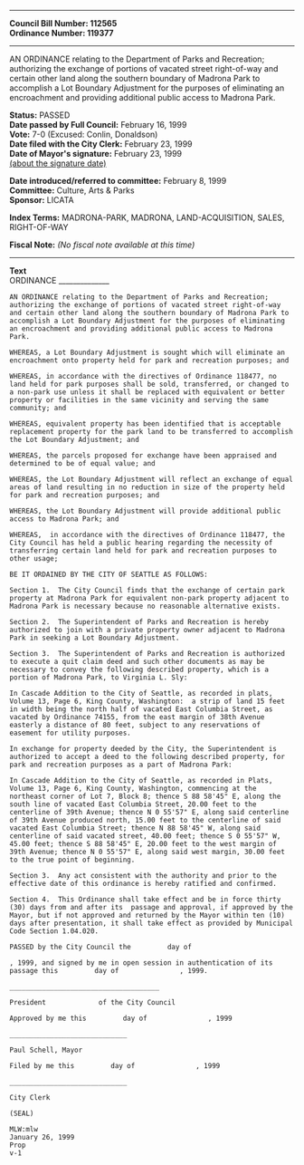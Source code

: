 * * * * *  
  
**Council Bill Number: [](#h0)[](#h2)112565**   
**Ordinance Number: 119377**  
  
* * * * *  
  
AN ORDINANCE relating to the Department of Parks and Recreation; authorizing the exchange of portions of vacated street right-of-way and certain other land along the southern boundary of Madrona Park to accomplish a Lot Boundary Adjustment for the purposes of eliminating an encroachment and providing additional public access to Madrona Park.  
  
**Status:** PASSED   
**Date passed by Full Council:** February 16, 1999   
**Vote:** 7-0 (Excused: Conlin, Donaldson)   
**Date filed with the City Clerk:** February 23, 1999   
**Date of Mayor's signature:** February 23, 1999   
[(about the signature date)](/~public/approvaldate.htm)   
  
  
**Date introduced/referred to committee:** February 8, 1999   
**Committee:** Culture, Arts & Parks   
**Sponsor:** LICATA   
  
**Index Terms:** MADRONA-PARK, MADRONA, LAND-ACQUISITION, SALES, RIGHT-OF-WAY  
  
**Fiscal Note:** *(No fiscal note available at this time)*  
  
* * * * *  
  
**Text**  
    ORDINANCE ______________  
  
    AN ORDINANCE relating to the Department of Parks and Recreation;  
    authorizing the exchange of portions of vacated street right-of-way  
    and certain other land along the southern boundary of Madrona Park to  
    accomplish a Lot Boundary Adjustment for the purposes of eliminating  
    an encroachment and providing additional public access to Madrona  
    Park.  
  
    WHEREAS, a Lot Boundary Adjustment is sought which will eliminate an  
    encroachment onto property held for park and recreation purposes; and  
  
    WHEREAS, in accordance with the directives of Ordinance 118477, no  
    land held for park purposes shall be sold, transferred, or changed to  
    a non-park use unless it shall be replaced with equivalent or better  
    property or facilities in the same vicinity and serving the same  
    community; and  
  
    WHEREAS, equivalent property has been identified that is acceptable  
    replacement property for the park land to be transferred to accomplish  
    the Lot Boundary Adjustment; and  
  
    WHEREAS, the parcels proposed for exchange have been appraised and  
    determined to be of equal value; and  
  
    WHEREAS, the Lot Boundary Adjustment will reflect an exchange of equal  
    areas of land resulting in no reduction in size of the property held  
    for park and recreation purposes; and  
  
    WHEREAS, the Lot Boundary Adjustment will provide additional public  
    access to Madrona Park; and  
  
    WHEREAS,  in accordance with the directives of Ordinance 118477, the  
    City Council has held a public hearing regarding the necessity of  
    transferring certain land held for park and recreation purposes to  
    other usage;  
  
    BE IT ORDAINED BY THE CITY OF SEATTLE AS FOLLOWS:  
  
    Section 1.  The City Council finds that the exchange of certain park  
    property at Madrona Park for equivalent non-park property adjacent to  
    Madrona Park is necessary because no reasonable alternative exists.  
  
    Section 2.  The Superintendent of Parks and Recreation is hereby  
    authorized to join with a private property owner adjacent to Madrona  
    Park in seeking a Lot Boundary Adjustment.  
  
    Section 3.  The Superintendent of Parks and Recreation is authorized  
    to execute a quit claim deed and such other documents as may be  
    necessary to convey the following described property, which is a  
    portion of Madrona Park, to Virginia L. Sly:  
  
    In Cascade Addition to the City of Seattle, as recorded in plats,  
    Volume 13, Page 6, King County, Washington:  a strip of land 15 feet  
    in width being the north half of vacated East Columbia Street, as  
    vacated by Ordinance 74155, from the east margin of 38th Avenue  
    easterly a distance of 80 feet, subject to any reservations of  
    easement for utility purposes.  
  
    In exchange for property deeded by the City, the Superintendent is  
    authorized to accept a deed to the following described property, for  
    park and recreation purposes as a part of Madrona Park:  
  
    In Cascade Addition to the City of Seattle, as recorded in Plats,  
    Volume 13, Page 6, King County, Washington, commencing at the  
    northeast corner of Lot 7, Block 8; thence S 88 58'45" E, along the  
    south line of vacated East Columbia Street, 20.00 feet to the  
    centerline of 39th Avenue; thence N 0 55'57" E, along said centerline  
    of 39th Avenue produced north, 15.00 feet to the centerline of said  
    vacated East Columbia Street; thence N 88 58'45" W, along said  
    centerline of said vacated street, 40.00 feet; thence S 0 55'57" W,  
    45.00 feet; thence S 88 58'45" E, 20.00 feet to the west margin of  
    39th Avenue; thence N 0 55'57" E, along said west margin, 30.00 feet  
    to the true point of beginning.  
  
    Section 3.  Any act consistent with the authority and prior to the  
    effective date of this ordinance is hereby ratified and confirmed.  
  
    Section 4.  This Ordinance shall take effect and be in force thirty  
    (30) days from and after its  passage and approval, if approved by the  
    Mayor, but if not approved and returned by the Mayor within ten (10)  
    days after presentation, it shall take effect as provided by Municipal  
    Code Section 1.04.020.  
  
    PASSED by the City Council the         day of   
  
    , 1999, and signed by me in open session in authentication of its  
    passage this         day of               , 1999.  
  
    _____________________________________  
  
    President             of the City Council  
  
    Approved by me this         day of               , 1999  
  
    _____________________________  
  
    Paul Schell, Mayor  
  
    Filed by me this         day of               , 1999  
  
    _____________________________  
  
    City Clerk  
  
    (SEAL)  
  
    MLW:mlw  
    January 26, 1999  
    Prop  
    v-1  
